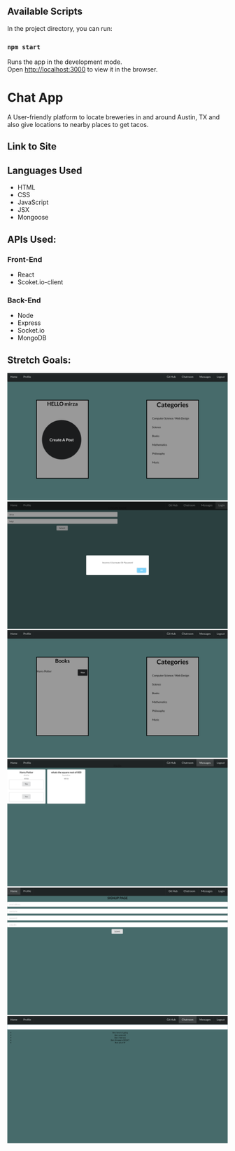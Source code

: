 ## Available Scripts
In the project directory, you can run:
### `npm start`
Runs the app in the development mode.<br>
Open [http://localhost:3000](http://localhost:3000) to view it in the browser.
# Chat App
A User-friendly platform to locate breweries in and around Austin, TX and also give locations to nearby places to get tacos.

## Link to Site

## Languages Used
- HTML
- CSS
- JavaScript
- JSX
- Mongoose

## APIs Used:


### Front-End
- React
- Scoket.io-client

### Back-End
- Node
- Express
- Socket.io
- MongoDB


## Stretch Goals:


![alt text](./public/images/home.png "Logo Title Text 1")
![alt text](./public/images/login.png "Logo Title Text 1")
![alt text](./public/images/books.png "Logo Title Text 1")
![alt text](./public/images/messages.png "Logo Title Text 1")
![alt text](./public/images/signup.png "Logo Title Text 1")
![alt text](./public/images/mainChatRoom.png "Logo Title Text 1")
